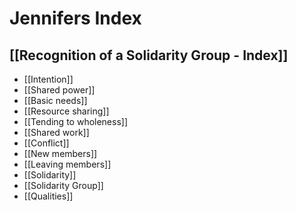 # Jennifers Index

## [[Recognition of a Solidarity Group - Index]]
- [[Intention]]
- [[Shared power]]
- [[Basic needs]]
- [[Resource sharing]]
- [[Tending to wholeness]]
- [[Shared work]]
- [[Conflict]]
- [[New members]]
- [[Leaving members]]
- [[Solidarity]]
- [[Solidarity Group]]
- [[Qualities]]